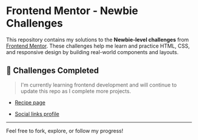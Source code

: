 # Frontend Mentor - Newbie Challenges

This repository contains my solutions to the **Newbie-level challenges** from [Frontend Mentor](https://www.frontendmentor.io/). These challenges help me learn and practice HTML, CSS, and responsive design by building real-world components and layouts.

## 🚀 Challenges Completed

> I'm currently learning frontend development and will continue to update this repo as I complete more projects.

- [Recipe page](https://github.com/moutafatin/frontendmentor-newbie-challenges/tree/main/recipe-page)

- [Social links profile](https://github.com/moutafatin/frontendmentor-newbie-challenges/tree/main/social-links-profile)

---

Feel free to fork, explore, or follow my progress!
